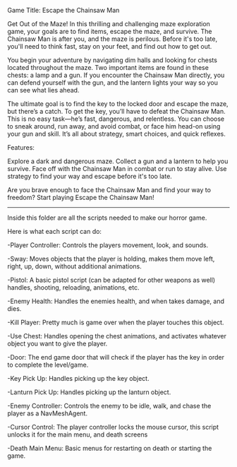 Game Title: Escape the Chainsaw Man

Get Out of the Maze! In this thrilling and challenging maze exploration game,
your goals are to find items, escape the maze, and survive. The Chainsaw Man is after you, and the maze is perilous.
Before it's too late, you'll need to think fast, stay on your feet, and find out how to get out.

You begin your adventure by navigating dim halls and looking for chests located throughout the maze. 
Two important items are found in these chests: a lamp and a gun. If you encounter the Chainsaw Man directly, 
you can defend yourself with the gun, and the lantern lights your way so you can see what lies ahead. 

The ultimate goal is to find the key to the locked door and escape the maze, but there’s a catch. 
To get the key, you’ll have to defeat the Chainsaw Man. This is no easy task—he’s fast, dangerous, and relentless. 
You can choose to sneak around, run away, and avoid combat, or face him head-on using your gun and skill. 
It’s all about strategy, smart choices, and quick reflexes.

Features:

Explore a dark and dangerous maze.
Collect a gun and a lantern to help you survive.
Face off with the Chainsaw Man in combat or run to stay alive.
Use strategy to find your way and escape before it's too late.

Are you brave enough to face the Chainsaw Man and find your way to freedom?
Start playing Escape the Chainsaw Man!


-----------------------------------------------------------------------------------------------------------------------------------------


Inside this folder are all the scripts needed to make our horror game.

Here is what each script can do:

-Player Controller: Controls the players movement, look, and sounds.

-Sway: Moves objects that the player is holding, makes them move 
       left, right, up, down, without additional animations.

-Pistol: A basic pistol script (can be adapted for other weapons
	 as well) handles, shooting, reloading, animations, etc.

-Enemy Health: Handles the enemies health, and when takes damage, and
	       dies.

-Kill Player: Pretty much is game over when the player touches this
	      object.

-Use Chest: Handles opening the chest animations, and activates
	    whatever object you want to give the player.

-Door: The end game door that will check if the player has the 
       key in order to complete the level/game.

-Key Pick Up: Handles picking up the key object.

-Lanturn Pick Up: Handles picking up the lanturn object.

-Enemy Controller: Controls the enemy to be idle, walk, and chase the player
		   as a NavMeshAgent.

-Cursor Control: The player controller locks the mouse cursor, this script
		 unlocks it for the main menu, and death screens

-Death Main Menu: Basic menus for restarting on death or starting the game.
